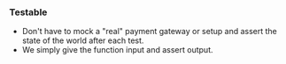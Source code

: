 ### Testable

- Don't have to mock a "real" payment gateway or setup and assert the state of the world after each test.
- We simply give the function input and assert output.